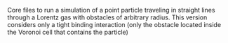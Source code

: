 Core files to run a simulation of a point particle traveling in straight lines through a Lorentz gas with obstacles of arbitrary radius. This version considers only a tight binding interaction (only the obstacle located inside the Voronoi cell that contains the particle)

